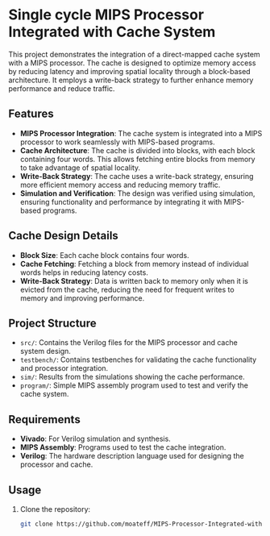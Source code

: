 # Single cycle MIPS Processor Integrated with Cache System

This project demonstrates the integration of a direct-mapped cache system with a MIPS processor. The cache is designed to optimize memory access by reducing latency and improving spatial locality through a block-based architecture. It employs a write-back strategy to further enhance memory performance and reduce traffic.

## Features

- **MIPS Processor Integration**: The cache system is integrated into a MIPS processor to work seamlessly with MIPS-based programs.
- **Cache Architecture**: The cache is divided into blocks, with each block containing four words. This allows fetching entire blocks from memory to take advantage of spatial locality.
- **Write-Back Strategy**: The cache uses a write-back strategy, ensuring more efficient memory access and reducing memory traffic.
- **Simulation and Verification**: The design was verified using simulation, ensuring functionality and performance by integrating it with MIPS-based programs.

## Cache Design Details

- **Block Size**: Each cache block contains four words.
- **Cache Fetching**: Fetching a block from memory instead of individual words helps in reducing latency costs.
- **Write-Back Strategy**: Data is written back to memory only when it is evicted from the cache, reducing the need for frequent writes to memory and improving performance.

## Project Structure

- `src/`: Contains the Verilog files for the MIPS processor and cache system design.
- `testbench/`: Contains testbenches for validating the cache functionality and processor integration.
- `sim/`: Results from the simulations showing the cache performance.
- `program/`: Simple MIPS assembly program used to test and verify the cache system.

## Requirements

- **Vivado**: For Verilog simulation and synthesis.
- **MIPS Assembly**: Programs used to test the cache integration.
- **Verilog**: The hardware description language used for designing the processor and cache.

## Usage

1. Clone the repository:
   ```bash
   git clone https://github.com/moateff/MIPS-Processor-Integrated-with-Cache-System.git
